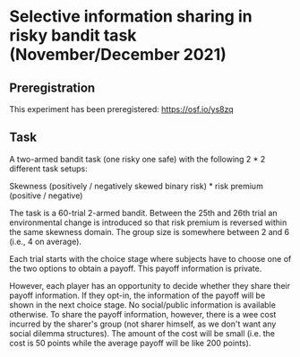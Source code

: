 # Selective information sharing in risky bandit task (November/December 2021)

## Preregistration

This experiment has been preregistered: https://osf.io/ys8zq

## Task

A two-armed bandit task (one risky one safe) with the following 2 * 2 different task setups:

Skewness (positively / negatively skewed binary risk) * risk premium (positive / negative) 

The task is a 60-trial 2-armed bandit. Between the 25th and 26th trial an environmental change is introduced so that risk premium is reversed within the same skewness domain. The group size is somewhere between 2 and 6 (i.e., 4 on average).

Each trial starts with the choice stage where subjects have to choose one of the two options to obtain a payoff. This payoff information is private.

However, each player has an opportunity to decide whether they share their payoff information. If they opt-in, the information of the payoff will be shown in the next choice stage. No social/public information is available otherwise. To share the payoff information, however, there is a wee cost incurred by the sharer's group (not sharer himself, as we don't want any social dilemma structures). The amount of the cost will be small (i.e. the cost is 50 points while the average payoff will be like 200 points).
